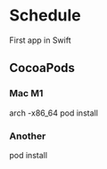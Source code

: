 # Schedule
First app in Swift

## CocoaPods

### Mac M1
arch -x86_64 pod install

### Another
pod install
